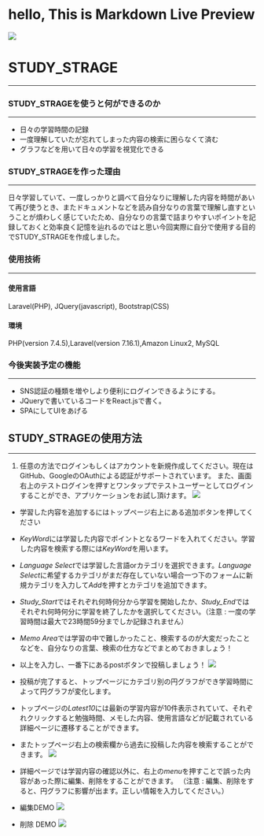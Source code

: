 # hello, This is Markdown Live Preview


![](https://gyazo.com/3b86a55f6610d99a7f5079e2c2c6a9eb.jpeg)



# **STUDY_STRAGE**
---
### STUDY_STRAGEを使うと何ができるのか

---
- 日々の学習時間の記録
- 一度理解していたが忘れてしまった内容の検索に困らなくて済む
- グラフなどを用いて日々の学習を視覚化できる

### STUDY_STRAGEを作った理由
---
日々学習していて、一度しっかりと調べて自分なりに理解した内容を時間があいて再び使うとき、またドキュメントなどを読み自分なりの言葉で理解し直すということが煩わしく感じていたため、自分なりの言葉で詰まりやすいポイントを記録しておくと効率良く記憶を辿れるのではと思い今回実際に自分で使用する目的でSTUDY_STRAGEを作成しました。

### 使用技術
---
#### 使用言語
Laravel(PHP), JQuery(javascript), Bootstrap(CSS)

#### 環境
PHP(version 7.4.5),Laravel(version 7.16.1),Amazon Linux2, MySQL

### 今後実装予定の機能
---

- SNS認証の種類を増やしより便利にログインできるようにする。
- JQueryで書いているコードをReact.jsで書く。
- SPAにしてUIをあげる

## STUDY_STRAGEの使用方法
---
1. 任意の方法でログインもしくはアカウントを新規作成してください。現在はGitHub、GoogleのOAuthによる認証がサポートされています。
また、画面右上のテストログインを押すとワンタップでテストユーザーとしてログインすることができ、アプリケーションをお試し頂けます。
![](https://gyazo.com/ec8a508cfebaee1884bdda71b6a2105d.peg)
- 学習した内容を追加するにはトップページ右上にある追加ボタンを押してください
- *KeyWord*には学習した内容でポイントとなるワードを入れてください。学習した内容を検索する際には*KeyWord*を用います。
- *Language Select*では学習した言語orカテゴリを選択できます。*Language Select*に希望するカテゴリがまだ存在していない場合一つ下のフォームに新規カテゴリを入力して*Add*を押すとカテゴリを追加できます。
- *Study_Start*ではそれぞれ何時何分から学習を開始したか、*Study_End*ではそれぞれ何時何分に学習を終了したかを選択してください。（注意 : 一度の学習時間は最大で23時間59分までしか記録されません）
- *Memo Area*では学習の中で難しかったこと、検索するのが大変だったことなどを、自分なりの言葉、検索の仕方などでまとめておきましょう！

- 以上を入力し、一番下にあるpostボタンで投稿しましょう！
![](https://gyazo.com/9220f20c84086390ea5f70ccb7073b6e.peg)
- 投稿が完了すると、トップページにカテゴリ別の円グラフができ学習時間によって円グラフが変化します。
- トップページの*Latest10*には最新の学習内容が10件表示されていて、それぞれクリックすると勉強時間、メモした内容、使用言語などが記載されている詳細ページに遷移することができます。
- またトップページ右上の検索欄から過去に投稿した内容を検索することができます。
![](https://gyazo.com/47eed9b50c0c77446c6e1cd52b1deeab.peg)
- 詳細ページでは学習内容の確認以外に、右上の*menu*を押すことで誤った内容があった際に編集、削除をすることができます。
（注意 : 編集、削除をすると、円グラフに影響が出ます。正しい情報を入力してください。）
- 編集DEMO
![](https://gyazo.com/a25703b388b5361e22fbfab4047829e7.peg)
- 削除 DEMO
![](https://gyazo.com/40a1cbe9ae19481b11661369522f99ae.peg)
